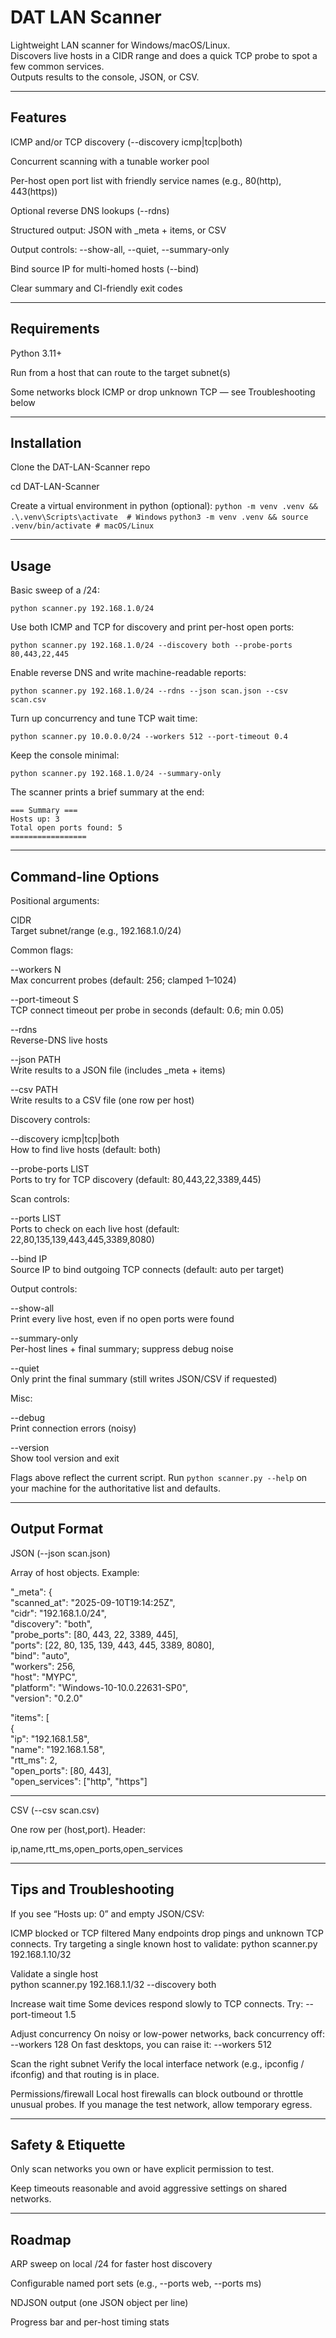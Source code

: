# DAT LAN Scanner

Lightweight LAN scanner for Windows/macOS/Linux.  
Discovers live hosts in a CIDR range and does a quick TCP probe to spot a few common services.  
Outputs results to the console, JSON, or CSV.  

---

## Features

ICMP and/or TCP discovery (--discovery icmp|tcp|both)  

Concurrent scanning with a tunable worker pool  

Per-host open port list with friendly service names (e.g., 80(http), 443(https))  

Optional reverse DNS lookups (--rdns)  

Structured output: JSON with _meta + items, or CSV  

Output controls: --show-all, --quiet, --summary-only  

Bind source IP for multi-homed hosts (--bind)  

Clear summary and CI-friendly exit codes  

---

## Requirements

Python 3.11+

Run from a host that can route to the target subnet(s)

Some networks block ICMP or drop unknown TCP — see Troubleshooting below

---

## Installation
Clone the DAT-LAN-Scanner repo

cd DAT-LAN-Scanner

Create a virtual environment in python (optional):
```python -m venv .venv && .\.venv\Scripts\activate  # Windows```
```python3 -m venv .venv && source .venv/bin/activate # macOS/Linux```

---

## Usage

Basic sweep of a /24:

```python scanner.py 192.168.1.0/24```

Use both ICMP and TCP for discovery and print per-host open ports:

```python scanner.py 192.168.1.0/24 --discovery both --probe-ports 80,443,22,445```

Enable reverse DNS and write machine-readable reports:

```python scanner.py 192.168.1.0/24 --rdns --json scan.json --csv scan.csv```

Turn up concurrency and tune TCP wait time:

```python scanner.py 10.0.0.0/24 --workers 512 --port-timeout 0.4```

Keep the console minimal:

```python scanner.py 192.168.1.0/24 --summary-only```

The scanner prints a brief summary at the end:

```=== Summary ===```  
```Hosts up: 3```  
```Total open ports found: 5```  
```=================```  

---

## Command-line Options

Positional arguments:

CIDR  
Target subnet/range (e.g., 192.168.1.0/24)  

Common flags:

--workers N  
Max concurrent probes (default: 256; clamped 1–1024)  

--port-timeout S  
TCP connect timeout per probe in seconds (default: 0.6; min 0.05)  

--rdns  
Reverse-DNS live hosts  

--json PATH  
Write results to a JSON file (includes _meta + items)  

--csv PATH  
Write results to a CSV file (one row per host)  

Discovery controls:  

--discovery icmp|tcp|both  
How to find live hosts (default: both)  

--probe-ports LIST  
Ports to try for TCP discovery (default: 80,443,22,3389,445)  

Scan controls:

--ports LIST  
Ports to check on each live host (default: 22,80,135,139,443,445,3389,8080)  

--bind IP  
Source IP to bind outgoing TCP connects (default: auto per target)  

Output controls:

--show-all  
Print every live host, even if no open ports were found  

--summary-only  
Per-host lines + final summary; suppress debug noise  

--quiet  
Only print the final summary (still writes JSON/CSV if requested)  

Misc:

--debug  
Print connection errors (noisy)  

--version  
Show tool version and exit  

Flags above reflect the current script. Run ```python scanner.py --help``` on your machine for the authoritative list and defaults.  

---

## Output Format

JSON (--json scan.json)

Array of host objects. Example:

"_meta": {  
    "scanned_at": "2025-09-10T19:14:25Z",  
    "cidr": "192.168.1.0/24",  
    "discovery": "both",  
    "probe_ports": [80, 443, 22, 3389, 445],  
    "ports": [22, 80, 135, 139, 443, 445, 3389, 8080],  
    "bind": "auto",  
    "workers": 256,    
    "host": "MYPC",  
    "platform": "Windows-10-10.0.22631-SP0",  
    "version": "0.2.0"   

"items": [  
    {  
      "ip": "192.168.1.58",  
      "name": "192.168.1.58",  
      "rtt_ms": 2,  
      "open_ports": [80, 443],  
      "open_services": ["http", "https"]  

---

CSV (--csv scan.csv)

One row per (host,port). Header:

ip,name,rtt_ms,open_ports,open_services

---

## Tips and Troubleshooting

If you see “Hosts up: 0” and empty JSON/CSV:

ICMP blocked or TCP filtered
Many endpoints drop pings and unknown TCP connects. Try targeting a single known host to validate:
python scanner.py 192.168.1.10/32

Validate a single host  
python scanner.py 192.168.1.1/32 --discovery both  

Increase wait time
Some devices respond slowly to TCP connects. Try: --port-timeout 1.5

Adjust concurrency
On noisy or low-power networks, back concurrency off: --workers 128
On fast desktops, you can raise it: --workers 512

Scan the right subnet
Verify the local interface network (e.g., ipconfig / ifconfig) and that routing is in place.

Permissions/firewall
Local host firewalls can block outbound or throttle unusual probes. If you manage the test network, allow temporary egress.

---

## Safety & Etiquette

Only scan networks you own or have explicit permission to test.

Keep timeouts reasonable and avoid aggressive settings on shared networks.

---

## Roadmap

ARP sweep on local /24 for faster host discovery

Configurable named port sets (e.g., --ports web, --ports ms)

NDJSON output (one JSON object per line)

Progress bar and per-host timing stats
